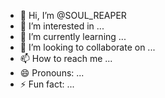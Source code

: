 - 👋 Hi, I’m @SOUL_REAPER
- 👀 I’m interested in ...
- 🌱 I’m currently learning ...
- 💞️ I’m looking to collaborate on ...
- 📫 How to reach me ...
- 😄 Pronouns: ...
- ⚡ Fun fact: ...

<!---
MUAYTHAIFIGHTER/MUAYTHAIFIGHTER is a ✨ special ✨ repository because its `README.md` (this file) appears on your GitHub profile.
You can click the Preview link to take a look at your changes.
--->
